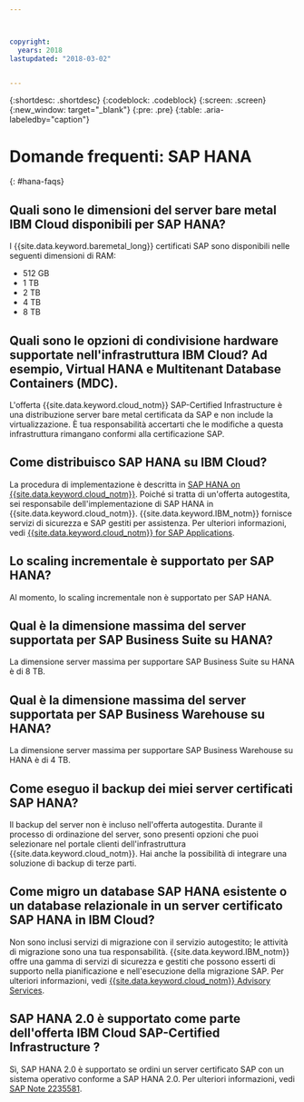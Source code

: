 ```yaml
---



copyright:
  years: 2018
lastupdated: "2018-03-02"


---
```


{:shortdesc: .shortdesc}
{:codeblock: .codeblock}
{:screen: .screen}
{:new_window: target="_blank"}
{:pre: .pre}
{:table: .aria-labeledby="caption"}

# Domande frequenti: SAP HANA
{: #hana-faqs}

## Quali sono le dimensioni del server bare metal IBM Cloud disponibili per SAP HANA?

I {{site.data.keyword.baremetal_long}} certificati SAP sono disponibili nelle seguenti dimensioni di RAM:
  * 512 GB
  * 1 TB
  * 2 TB
  * 4 TB
  * 8 TB
  
## Quali sono le opzioni di condivisione hardware supportate nell'infrastruttura IBM Cloud? Ad esempio, Virtual HANA e Multitenant Database Containers (MDC).

L'offerta {{site.data.keyword.cloud_notm}} SAP-Certified Infrastructure è una distribuzione server bare metal certificata da SAP e non include la virtualizzazione. È tua responsabilità accertarti che le modifiche a questa infrastruttura rimangano conformi alla certificazione SAP. 

## Come distribuisco SAP HANA su IBM Cloud?

La procedura di implementazione è descritta in [SAP HANA on {{site.data.keyword.cloud_notm}}](https://console.bluemix.net/docs/infrastructure/sap-hana/hana-index.html#getting-started). Poiché si tratta di un'offerta autogestita, sei responsabile dell'implementazione di SAP HANA in {{site.data.keyword.cloud_notm}}. {{site.data.keyword.IBM_notm}} fornisce servizi di sicurezza e SAP gestiti per assistenza. Per ulteriori informazioni, vedi [{{site.data.keyword.cloud_notm}} for SAP Applications](https://www.ibm.com/cloud/sap/managed).

## Lo scaling incrementale è supportato per SAP HANA?

Al momento, lo scaling incrementale non è supportato per SAP HANA.

## Qual è la dimensione massima del server supportata per SAP Business Suite su HANA?

La dimensione server massima per supportare SAP Business Suite su HANA è di 8 TB.

##  Qual è la dimensione massima del server supportata per SAP Business Warehouse su HANA?

La dimensione server massima per supportare SAP Business Warehouse su HANA è di 4 TB.

## Come eseguo il backup dei miei server certificati SAP HANA?

Il backup del server non è incluso nell'offerta autogestita. Durante il processo di ordinazione del server, sono presenti opzioni che puoi selezionare nel portale clienti dell'infrastruttura {{site.data.keyword.cloud_notm}}. Hai anche la possibilità di integrare una soluzione di backup di terze parti. 

## Come migro un database SAP HANA esistente o un database relazionale in un server certificato SAP HANA in IBM Cloud?

Non sono inclusi servizi di migrazione con il servizio autogestito; le attività di migrazione sono una tua responsabilità. {{site.data.keyword.IBM_notm}} offre una gamma di servizi di sicurezza e gestiti che possono esserti di supporto nella pianificazione e nell'esecuzione della migrazione SAP. Per ulteriori informazioni, vedi [{{site.data.keyword.cloud_notm}} Advisory Services](https://ibm.com/us-en/marketplace/cloud-consulting-services).

## SAP HANA 2.0 è supportato come parte dell'offerta IBM Cloud SAP-Certified Infrastructure ?

Sì, SAP HANA 2.0 è supportato se ordini un server certificato SAP con un sistema operativo conforme a SAP HANA 2.0. Per ulteriori informazioni, vedi [SAP Note 2235581](https://launchpad.support.sap.com/#/notes/2235581).
